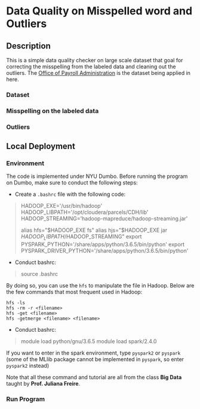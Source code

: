 # Data Quality on Misspelled word and Outliers

## Description

This is a simple data quality checker on large scale dataset that goal for correcting the misspelling from the labeled data and cleaning out the outliers. The [Office of Payroll Administration]() is the dataset being applied in here.

### Dataset

### Misspelling on the labeled data

### Outliers


## Local Deployment

### Environment
The code is implemented under NYU Dumbo. Before running the program on Dumbo, make sure to conduct the following steps:

* Create a `.bashrc` file with the following code:

>HADOOP_EXE='/usr/bin/hadoop'
>HADOOP_LIBPATH='/opt/cloudera/parcels/CDH/lib'
>HADOOP_STREAMING='hadoop-mapreduce/hadoop-streaming.jar'
>
>alias hfs="$HADOOP_EXE fs"
>alias hjs="$HADOOP_EXE jar $HADOOP_LIBPATH/$HADOOP_STREAMING"
>export PYSPARK_PYTHON='/share/apps/python/3.6.5/bin/python'
>export PYSPARK_DRIVER_PYTHON='/share/apps/python/3.6.5/bin/python'

* Conduct bashrc:

>source .bashrc

By doing so, you can use the `hfs` to manipulate the file in Hadoop. Below are the few commands that most frequent used in Hadoop:
	
	hfs -ls
	hfs -rm -r <filename>
	hfs -get <filename>
	hfs -getmerge <filename> <filename>

* Conduct bashrc:

>module load python/gnu/3.6.5
>module load spark/2.4.0

If you want to enter in the spark environment, type `pyspark2` or `pyspark` (some of the MLlib package cannot be implemented in `pyspark`, so enter `pyspark2` instead)

Note that all these command and tutorial are all from the class **Big Data** taught by **Prof. Juliana Freire**.

### Run Program